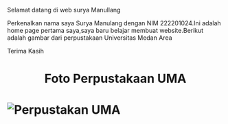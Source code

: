 
<html>
  <head>
  <head>
<p> Selamat datang di web surya Manullang</p>
<p> Perkenalkan nama saya Surya Manulang dengan NIM 222201024.Ini adalah home page pertama saya,saya baru belajar membuat website.Berikut adalah gambar dari perpustakaan Universitas Medan Area</p>
  <p> Terima Kasih

  <html>
<head>
    
</head>
<body>
</body>
  	<h1 align="center">Foto Perpustakaan UMA<h1>
         <img src="https://uma.ac.id/asset/foto_statis/perpustakaan-uma.JPG" alt="Perpustakan UMA"> 

